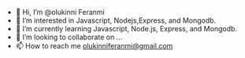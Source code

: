 
- 👋 Hi, I’m @olukinni Feranmi
- 👀 I’m interested in Javascript, Nodejs,Express, and Mongodb.
- 🌱 I’m currently learning Javascript, Node.js, Express,  and Mongodb.
- 💞️ I’m looking to collaborate on ...
- 📫 How to reach me olukinniferanmi@gmail.com

<!---
olukinni-029/olukinni-029 is a ✨ special ✨ repository because its `README.md` (this file) appears on your GitHub profile.
You can click the Preview link to take a look at your changes.
--->
